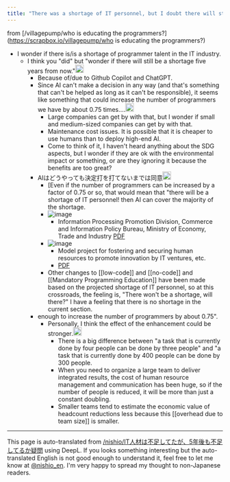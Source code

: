 ```yaml
---
title: "There was a shortage of IT personnel, but I doubt there will still be a shortage five years from now."
---
```


from [/villagepump/who is educating the programmers?](https://scrapbox.io/villagepump/who is educating the programmers?)
- I wonder if there is/is a shortage of programmer talent in the IT industry.
    - I think you "did" but "wonder if there will still be a shortage five years from now."<img src='https://scrapbox.io/api/pages/villagepump/nishio/icon' alt='/villagepump/nishio.icon' height="19.5"/>
        - Because of/due to Github Copilot and ChatGPT.
        - Since AI can't make a decision in any way (and that's something that can't be helped as long as it can't be responsible), it seems like something that could increase the number of programmers we have by about 0.75 times....<img src='https://scrapbox.io/api/pages/villagepump/TakamiChie/icon' alt='/villagepump/TakamiChie.icon' height="19.5"/>
            - Large companies can get by with that, but I wonder if small and medium-sized companies can get by with that.
            - Maintenance cost issues. It is possible that it is cheaper to use humans than to deploy high-end AI.
            - Come to think of it, I haven't heard anything about the SDG aspects, but I wonder if they are ok with the environmental impact or something, or are they ignoring it because the benefits are too great?
        - AIはどうやっても決定打を打てないまでは同意<img src='https://scrapbox.io/api/pages/villagepump/nishio/icon' alt='/villagepump/nishio.icon' height="19.5"/>
            - [Even if the number of programmers can be increased by a factor of 0.75 or so, that would mean that "there will be a shortage of IT personnel! then AI can cover the majority of the shortage.
            - ![image](https://gyazo.com/112d97943a9241e0a062a629ef8415ea/thumb/1000)
                - Information Processing Promotion Division, Commerce and Information Policy Bureau, Ministry of Economy, Trade and Industry [PDF](https://www.meti.go.jp/shingikai/economy/daiyoji_sangyo_skill/pdf/001_s03_00.pdf)
            - ![image](https://gyazo.com/bcb1dcad2e3169e77876ab71296a553b/thumb/1000)
                - Model project for fostering and securing human resources to promote innovation by IT ventures, etc.
                - [PDF](https://www.meti.go.jp/shingikai/economy/daiyoji_sangyo_skill/pdf/001_s02_00.pdf?yclid=YSS.1000011270.EAIaIQobChMI38TRup_D_AIVVjErCh3vbQeHEAAYASAAEgIdlfD_BwE)
            - Other changes to [[low-code]] and [[no-code]] and [[Mandatory Programming Education]] have been made based on the projected shortage of IT personnel, so at this crossroads, the feeling is, "There won't be a shortage, will there?" I have a feeling that there is no shortage in the current section.
        - enough to increase the number of programmers by about 0.75".
            - Personally, I think the effect of the enhancement could be stronger.<img src='https://scrapbox.io/api/pages/villagepump/nishio/icon' alt='/villagepump/nishio.icon' height="19.5"/>
                - There is a big difference between "a task that is currently done by four people can be done by three people" and "a task that is currently done by 400 people can be done by 300 people.
                - When you need to organize a large team to deliver integrated results, the cost of human resource management and communication has been huge, so if the number of people is reduced, it will be more than just a constant doubling.
                - Smaller teams tend to estimate the economic value of headcount reductions less because this [[overhead due to team size]] is smaller.


---
This page is auto-translated from [/nishio/IT人材は不足してたが、5年後も不足してるか疑問](https://scrapbox.io/nishio/IT人材は不足してたが、5年後も不足してるか疑問) using DeepL. If you looks something interesting but the auto-translated English is not good enough to understand it, feel free to let me know at [@nishio_en](https://twitter.com/nishio_en). I'm very happy to spread my thought to non-Japanese readers.